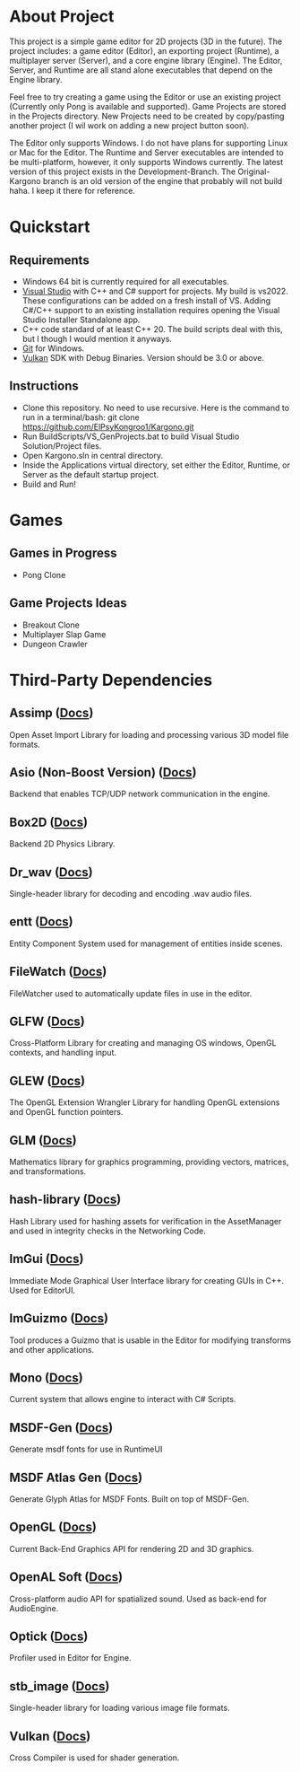 # About Project

This project is a simple game editor for 2D projects (3D in the future). The project includes: a game editor (Editor), an exporting project (Runtime), a multiplayer server (Server), and a core engine library (Engine). The Editor, Server, and Runtime are all stand alone executables that depend on the Engine library. 

Feel free to try creating a game using the Editor or use an existing project (Currently only Pong is available and supported). Game Projects are stored in the Projects directory. New Projects need to be created by copy/pasting another project (I wil work on adding a new project button soon). 

The Editor only supports Windows. I do not have plans for supporting Linux or Mac for the Editor. The Runtime and Server executables are intended to be multi-platform, however, it only supports Windows currently. The latest version of this project exists in the Development-Branch. The Original-Kargono branch is an old version of the engine that probably will not build haha. I keep it there for reference.
# Quickstart

## Requirements
- Windows 64 bit is currently required for all executables.
- [Visual Studio](https://visualstudio.microsoft.com/downloads/) with C++ and C# support for projects. My build is vs2022. These configurations can be added on a fresh install of VS. Adding C#/C++ support to an existing installation requires opening the Visual Studio Installer Standalone app.
- C++ code standard of at least C++ 20. The build scripts deal with this, but I though I would mention it anyways.
- [Git](https://git-scm.com/downloads) for Windows.
- [Vulkan](https://vulkan.lunarg.com/) SDK with Debug Binaries. Version should be 3.0 or above.
## Instructions
- Clone this repository. No need to use recursive. Here is the command to run in a terminal/bash: git clone https://github.com/ElPsyKongroo1/Kargono.git
- Run BuildScripts/VS_GenProjects.bat to build Visual Studio Solution/Project files.
- Open Kargono.sln in central directory.
- Inside the Applications virtual directory, set either the Editor, Runtime, or Server as the default startup project.
- Build and Run!

# Games
## Games in Progress
- Pong Clone
## Game Projects Ideas

- Breakout Clone
- Multiplayer Slap Game
- Dungeon Crawler

# Third-Party Dependencies

## Assimp ([Docs](https://assimp-docs.readthedocs.io/en/latest/))
Open Asset Import Library for loading and processing various 3D model file formats.
## Asio (Non-Boost Version) ([Docs](https://think-async.com/Asio/))
Backend that enables TCP/UDP network communication in the engine.
## Box2D ([Docs](https://box2d.org/documentation/))
Backend 2D Physics Library.
## Dr_wav ([Docs](https://github.com/mackron/dr_libs/tree/master))
Single-header library for decoding and encoding .wav audio files.
## entt ([Docs](https://github.com/skypjack/entt))
Entity Component System used for management of entities inside scenes.
## FileWatch ([Docs](https://github.com/ThomasMonkman/filewatch))
FileWatcher used to automatically update files in use in the editor.
## GLFW ([Docs](https://www.glfw.org/documentation.html))
Cross-Platform Library for creating and managing OS windows, OpenGL contexts, and handling input.

## GLEW ([Docs](https://glew.sourceforge.net/))
The OpenGL Extension Wrangler Library for handling OpenGL extensions and OpenGL function pointers.

## GLM ([Docs](https://github.com/g-truc/glm))
Mathematics library for graphics programming, providing vectors, matrices, and transformations.
## hash-library ([Docs](https://github.com/stbrumme/hash-library?tab=readme-ov-file))
Hash Library used for hashing assets for verification in the AssetManager and used in integrity checks in the Networking Code.
## ImGui ([Docs](https://github.com/ocornut/imgui))
Immediate Mode Graphical User Interface library for creating GUIs in C++. Used for EditorUI.
## ImGuizmo ([Docs](https://github.com/CedricGuillemet/ImGuizmo))
Tool produces a Guizmo that is usable in the Editor for modifying transforms and other applications.
## Mono ([Docs](https://www.mono-project.com/docs/about-mono/languages/cplusplus/))
Current system that allows engine to interact with C# Scripts.
## MSDF-Gen ([Docs](https://github.com/Chlumsky/msdfgen))
Generate msdf fonts for use in RuntimeUI
## MSDF Atlas Gen ([Docs](https://github.com/Chlumsky/msdf-atlas-gen))
Generate Glyph Atlas for MSDF Fonts. Built on top of MSDF-Gen.

## OpenGL ([Docs](https://www.khronos.org/opengl/))
Current Back-End Graphics API for rendering 2D and 3D graphics.
## OpenAL Soft ([Docs](https://github.com/kcat/openal-soft))
Cross-platform audio API for spatialized sound. Used as back-end for AudioEngine.
## Optick ([Docs](https://github.com/bombomby/optick))
Profiler used in Editor for Engine.

## stb_image ([Docs](https://github.com/nothings/stb/tree/master))
Single-header library for loading various image file formats.

## Vulkan ([Docs](https://vulkan.lunarg.com/))
Cross Compiler is used for shader generation.

